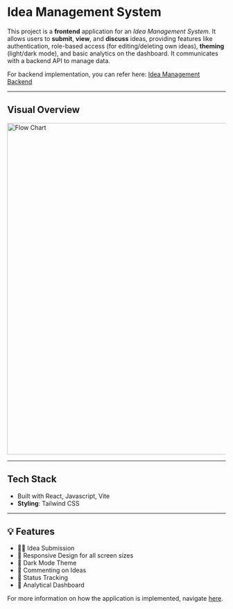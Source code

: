 # Idea Management System

This project is a **frontend** application for an *Idea Management System*. It allows users to **submit**, **view**, and **discuss** ideas, providing features like authentication, role-based access (for editing/deleting own ideas), **theming** (light/dark mode), and basic analytics on the dashboard. It communicates with a backend API to manage data.

For backend implementation, you can refer here: [Idea Management Backend](https://github.com/varunrobust/idea_management_backend)

---

## Visual Overview

<img width="765" alt="Flow Chart" src="https://github.com/user-attachments/assets/07652e4f-9d41-42c3-a43c-d00ac4efe199" />

---

## Tech Stack

- Built with React, Javascript, Vite
- **Styling**: Tailwind CSS

---

## 💡 Features

- 👨‍💻 Idea Submission
- 📱 Responsive Design for all screen sizes  
- 🌙 Dark Mode Theme  
- 🔗 Commenting on Ideas
- 📄 Status Tracking 
- 🧠 Analytical Dashboard

For more information on how the application is implemented, navigate [here](https://code2tutorial.com/tutorial/ca143c24-f371-44de-8475-da5f58651c85/index.md).
